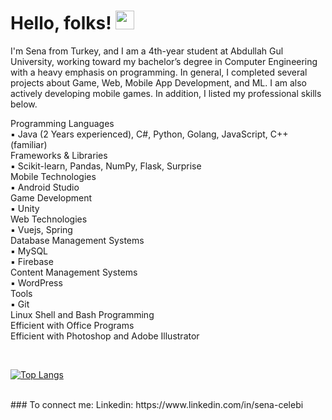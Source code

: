 # Hello, folks! <img src="https://raw.githubusercontent.com/MartinHeinz/MartinHeinz/master/wave.gif" width="30px">

I'm Sena from Turkey, and  I am a 4th-year student at Abdullah Gul University, working toward my bachelor’s degree in Computer Engineering with a heavy emphasis on programming. In general, I completed several projects about Game, Web, Mobile App Development, and ML. I am also actively developing mobile games. In addition, I listed my professional skills below.

Programming Languages <br />
▪ Java (2 Years experienced), C#, Python, Golang, JavaScript, C++ (familiar) <br />
Frameworks & Libraries <br />
▪ Scikit-learn, Pandas, NumPy, Flask, Surprise <br />
Mobile Technologies <br />
▪ Android Studio <br />
Game Development <br />
▪ Unity <br />
Web Technologies <br />
▪ Vuejs, Spring <br />
Database Management Systems <br />
▪ MySQL <br />
▪ Firebase <br />
Content Management Systems <br />
▪ WordPress <br />
Tools <br />
▪ Git <br />
Linux Shell and Bash Programming <br />
Efficient with Office Programs <br />
Efficient with Photoshop and Adobe Illustrator

<br />

[![Top Langs](https://github-readme-stats.vercel.app/api/top-langs/?username=SenaCelebi&layout=compact)](https://github.com/anuraghazra/github-readme-stats)

<br />
### To connect me:
Linkedin: https://www.linkedin.com/in/sena-celebi



